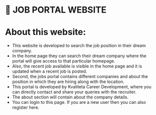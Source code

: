 # 💼 JOB PORTAL WEBSITE

# About this website:

* This website is developed to search the job position in their dream company.
* In the home page they can search their dream company where the portal will give access to that particular homepage.
* Also, the recent job available is visible in the home page and it is updated when a recent job is posted.
* Second, the jobs portal contains different companies and about the position in which they are hiring along with the location.
* This portal is developed by Kvaliteta Career Development, where you can directly contact and share your queries with the recruiter.
* The about section will contain about the company details.
* You can login to this page. If you are a new user then you can also register here.
